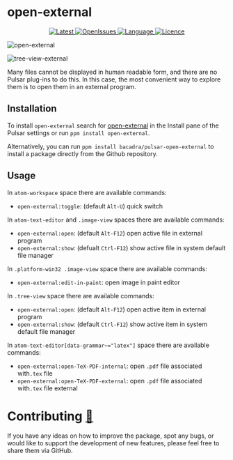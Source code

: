 # open-external

<p align="center">
  <a href="https://github.com/bacadra/pulsar-open-external/tags">
  <img src="https://img.shields.io/github/v/tag/bacadra/pulsar-open-external?style=for-the-badge&label=Latest&color=blue" alt="Latest">
  </a>
  <a href="https://github.com/bacadra/pulsar-open-external/issues">
  <img src="https://img.shields.io/github/issues-raw/bacadra/pulsar-open-external?style=for-the-badge&color=blue" alt="OpenIssues">
  </a>
  <a href="https://github.com/bacadra/pulsar-open-external/blob/master/package.json">
  <img src="https://img.shields.io/github/languages/top/bacadra/pulsar-open-external?style=for-the-badge&color=blue" alt="Language">
  </a>
  <a href="https://github.com/bacadra/pulsar-open-external/blob/master/LICENSE">
  <img src="https://img.shields.io/github/license/bacadra/pulsar-open-external?style=for-the-badge&color=blue" alt="Licence">
  </a>
</p>

![open-external](https://github.com/bacadra/pulsar-open-external/raw/master/assets/nots.png)

![tree-view-external](https://github.com/bacadra/pulsar-open-external/raw/master/assets/menu.png)

Many files cannot be displayed in human readable form, and there are no Pulsar plug-ins to do this. In this case, the most convenient way to explore them is to open them in an external program.

## Installation

To install `open-external` search for [open-external](https://web.pulsar-edit.dev/packages/open-external) in the Install pane of the Pulsar settings or run `ppm install open-external`.

Alternatively, you can run `ppm install bacadra/pulsar-open-external` to install a package directly from the Github repository.

## Usage

In `atom-workspace` space there are available commands:

* `open-external:toggle`: (default `Alt-U`) quick switch

In `atom-text-editor` and `.image-view` spaces there are available commands:

* `open-external:open`: (default `Alt-F12`) open active file in external program
* `open-external:show`: (defualt `Ctrl-F12`) show active file in system default file manager

In `.platform-win32 .image-view` space there are available commands:

* `open-external:edit-in-paint`: open image in paint editor

In `.tree-view` space there are available commands:

* `open-external:open`: (default `Alt-F12`) open active item in external program
* `open-external:show`: (default `Ctrl-F12`) show active item in system default file manager

In `atom-text-editor[data-grammar~="latex"]` space there are available commands:

* `open-external:open-TeX-PDF-internal`: open `.pdf` file associated with`.tex` file
* `open-external:open-TeX-PDF-external`: open `.pdf` file associated with`.tex` file external

# Contributing [🍺](https://www.buymeacoffee.com/asiloisad)

If you have any ideas on how to improve the package, spot any bugs, or would like to support the development of new features, please feel free to share them via GitHub.
